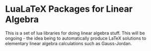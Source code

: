 # LuaLaTeX Packages for Linear Algebra

This is a set of lua libraries for doing linear algebra stuff. This will be ongoing - the idea being to automatically produce LaTeX solutions to elementary linear algebra calculations such as Gauss-Jordan.